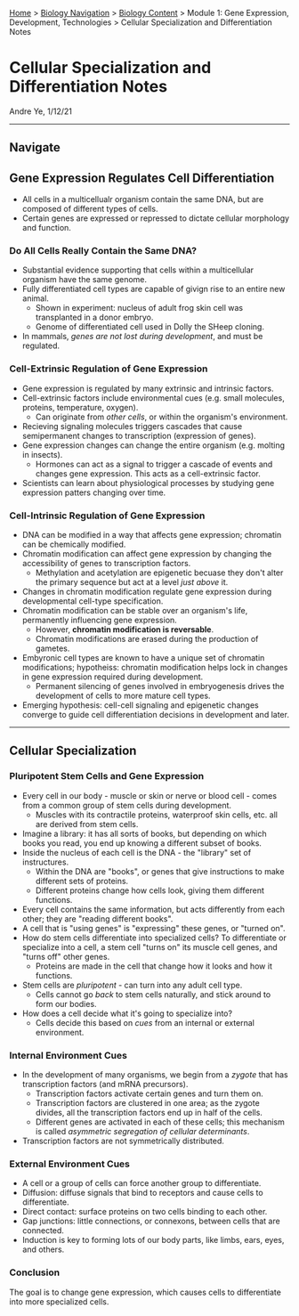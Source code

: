 [Home](https://andre-ye.github.io) > [Biology Navigation](https://andre-ye.github.io/biology/biology_navigation) > [Biology Content](https://andre-ye.github.io/biology/biology_navigation#biology-content) > Module 1: Gene Expression, Development, Technologies > Cellular Specialization and Differentiation Notes

# Cellular Specialization and Differentiation Notes
Andre Ye, 1/12/21

---

## Navigate

## Gene Expression Regulates Cell Differentiation
- All cells in a multicellualr organism contain the same DNA, but are composed of different types of cells.
- Certain genes are expressed or repressed to dictate cellular morphology and function.

### Do All Cells Really Contain the Same DNA?
- Substantial evidence supporting that cells within a multicellular organism have the same genome.
- Fully differentiated cell types are capable of givign rise to an entire new animal.
  - Shown in experiment: nucleus of adult frog skin cell was transplanted in a donor embryo.
  - Genome of differentiated cell used in Dolly the SHeep cloning.
- In mammals, *genes are not lost during development*, and must be regulated.

### Cell-Extrinsic Regulation of Gene Expression
- Gene expression is regulated by many extrinsic and intrinsic factors.
- Cell-extrinsic factors include environmental cues (e.g. small molecules, proteins, temperature, oxygen).
  - Can originate from *other cells*, or within the organism's environment.
- Recieving signaling molecules triggers cascades that cause semipermanent changes to transcription (expression of genes).
- Gene expression changes can change the entire organism (e.g. molting in insects).
  - Hormones can act as a signal to trigger a cascade of events and changes gene expression. This acts as a cell-extrinsic factor.
- Scientists can learn about physiological processes by studying gene expression patters changing over time.

### Cell-Intrinsic Regulation of Gene Expression
- DNA can be modified in a way that affects gene expression; chromatin can be chemically modified.
- Chromatin modification can affect gene expression by changing the accessibility of genes to transcription factors.
  - Methylation and acetylation are epigenetic becuase they don't alter the primary sequence but act at a level *just above* it.
- Changes in chromatin modification regulate gene expression during developmental cell-type specification.
- Chromatin modification can be stable over an organism's life, permanently influencing gene expression.
  - However, **chromatin modification is reversable**.
  - Chromatin modifications are erased during the production of gametes.
- Embyronic cell types are known to have a unique set of chromatin modifications; hypotheiss: chromatin modification helps lock in changes in gene expression required during development.
  - Permanent silencing of genes involved in embryogenesis drives the development of cells to more mature cell types.
- Emerging hypothesis: cell-cell signaling and epigenetic changes converge to guide cell differentiation decisions in development and later.

---

## Cellular Specialization
### Pluripotent Stem Cells and Gene Expression
- Every cell in our body - muscle or skin or nerve or blood cell - comes from a common group of stem cells during development.
  - Muscles with its contractile proteins, waterproof skin cells, etc. all are derived from stem cells.
- Imagine a library: it has all sorts of books, but depending on which books you read, you end up knowing a different subset of books.
- Inside the nucleus of each cell is the DNA - the "library" set of instructures.
  - Within the DNA are "books", or genes that give instructions to make different sets of proteins.
  - Different proteins change how cells look, giving them different functions.
- Every cell contains the same information, but acts differently from each other; they are "reading different books".
- A cell that is "using genes" is "expressing" these genes, or "turned on".
- How do stem cells differentiate into specialized cells? To differentiate or specialize into a cell, a stem cell "turns on" its muscle cell genes, and "turns off" other genes.
  - Proteins are made in the cell that change how it looks and how it functions.
- Stem cells are *pluripotent* - can turn into any adult cell type.
  - Cells cannot go *back* to stem cells naturally, and stick around to form our bodies.
- How does a cell decide what it's going to specialize into?
  - Cells decide this based on *cues* from an internal or external environment.

### Internal Environment Cues
- In the development of many organisms, we begin from a *zygote* that has transcription factors (and mRNA precursors).
  - Transcription factors activate certain genes and turn them on.
  - Transcription factors are clustered in one area; as the zygote divides, all the transcription factors end up in half of the cells.
  - Different genes are activated in each of these cells; this mechanism is called *asymmetric segregation of cellular determinants*.
- Transcription factors are not symmetrically distributed.

### External Environment Cues
- A cell or a group of cells can force another group to differentiate.
- Diffusion: diffuse signals that bind to receptors and cause cells to differentiate.
- Direct contact: surface proteins on two cells binding to each other.
- Gap junctions: little connections, or connexons, between cells that are connected.
- Induction is key to forming lots of our body parts, like limbs, ears, eyes, and others.

### Conclusion
The goal is to change gene expression, which causes cells to differentiate into more specialized cells.
